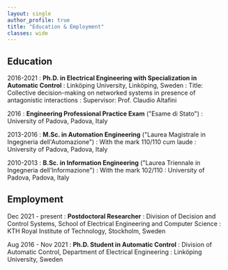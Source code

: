 ```yaml
---
layout: single
author_profile: true
title: "Education & Employment"
classes: wide
---
```


## Education

2016-2021 
: **Ph.D. in Electrical Engineering with Specialization in Automatic Control**
: Linköping University, Linköping, Sweden
: Title: Collective decision-making on networked systems in presence of antagonistic interactions
: Supervisor: Prof. Claudio Altafini

2016 
: **Engineering Professional Practice Exam** ("Esame di Stato")
: University of Padova, Padova, Italy

2013-2016 
: **M.Sc. in Automation Engineering** ("Laurea Magistrale in Ingegneria dell'Automazione")
: With the mark 110/110 cum laude
: University of Padova, Padova, Italy

2010-2013 
: **B.Sc. in Information Engineering** ("Laurea Triennale in Ingegneria dell'Informazione")
: With the mark 102/110
: University of Padova, Padova, Italy



## Employment

Dec 2021 - present 
: **Postdoctoral Researcher**
: Division of Decision and Control Systems, School of Electrical Engineering and Computer Science
: KTH Royal Institute of Technology, Stockholm, Sweden

Aug 2016 - Nov 2021 
: **Ph.D. Student in Automatic Control**
: Division of Automatic Control, Department of Electrical Engineering
: Linköping University, Sweden
